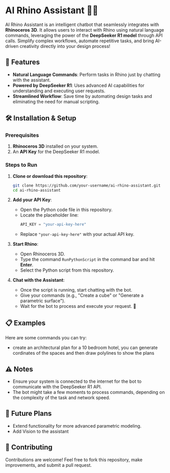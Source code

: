 # AI Rhino Assistant 🤖🦏

AI Rhino Assistant is an intelligent chatbot that seamlessly integrates with **Rhinoceros 3D**. It allows users to interact with Rhino using natural language commands, leveraging the power of the **DeepSeeker R1 model** through API calls. Simplify complex workflows, automate repetitive tasks, and bring AI-driven creativity directly into your design process!

## 🚀 Features
- **Natural Language Commands**: Perform tasks in Rhino just by chatting with the assistant.
- **Powered by DeepSeeker R1**: Uses advanced AI capabilities for understanding and executing user requests.
- **Streamlined Workflow**: Save time by automating design tasks and eliminating the need for manual scripting.

## 🛠️ Installation & Setup

### Prerequisites
1. **Rhinoceros 3D** installed on your system.
2. An **API Key** for the DeepSeeker R1 model.

### Steps to Run
1. **Clone or download this repository**:
   ```bash
   git clone https://github.com/your-username/ai-rhino-assistant.git
   cd ai-rhino-assistant
   ```
2. **Add your API Key**:
   - Open the Python code file in this repository.
   - Locate the placeholder line:  
     ```python
     API_KEY = "your-api-key-here"
     ```
   - Replace `"your-api-key-here"` with your actual API key.

3. **Start Rhino**:
   - Open Rhinoceros 3D.
   - Type the command `RunPythonScript` in the command bar and hit **Enter**.
   - Select the Python script from this repository.

4. **Chat with the Assistant**:
   - Once the script is running, start chatting with the bot.
   - Give your commands (e.g., "Create a cube" or "Generate a parametric surface").
   - Wait for the bot to process and execute your request. 🎉

## 📋 Examples
Here are some commands you can try:
- create an architectural plan for a 10 bedroom hotel, you can generate cordinates of the spaces and then draw polylines to show the plans

## ⚠️ Notes
- Ensure your system is connected to the internet for the bot to communicate with the DeepSeeker R1 API.
- The bot might take a few moments to process commands, depending on the complexity of the task and network speed.

## 🧩 Future Plans
- Extend functionality for more advanced parametric modeling.
- Add Vision to the assistant

## 💬 Contributing
Contributions are welcome! Feel free to fork this repository, make improvements, and submit a pull request.


